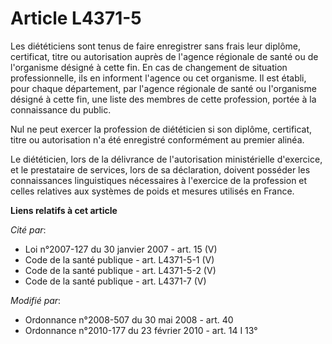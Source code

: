 # Article L4371-5

Les diététiciens sont tenus de faire enregistrer sans frais leur diplôme, certificat, titre ou autorisation auprès de
l'agence régionale de santé ou de l'organisme désigné à cette fin. En cas de changement de situation professionnelle, ils en
informent l'agence ou cet organisme. Il est établi, pour chaque département, par l'agence régionale de santé ou l'organisme
désigné à cette fin, une liste des membres de cette profession, portée à la connaissance du public.

Nul ne peut exercer la profession de diététicien si son diplôme, certificat, titre ou autorisation n'a été enregistré
conformément au premier alinéa.

Le diététicien, lors de la délivrance de l'autorisation ministérielle d'exercice, et le prestataire de services, lors de sa
déclaration, doivent posséder les connaissances linguistiques nécessaires à l'exercice de la profession et celles relatives
aux systèmes de poids et mesures utilisés en France.

**Liens relatifs à cet article**

_Cité par_:

  - Loi n°2007-127 du 30 janvier 2007 - art. 15 (V)
  - Code de la santé publique - art. L4371-5-1 (V)
  - Code de la santé publique - art. L4371-5-2 (V)
  - Code de la santé publique - art. L4371-7 (V)

_Modifié par_:

  - Ordonnance n°2008-507 du 30 mai 2008 - art. 40
  - Ordonnance n°2010-177 du 23 février 2010 - art. 14 I 13°
